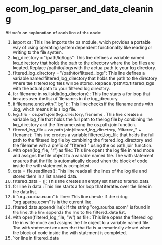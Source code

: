 # ecom_log_parser_and_data_cleaning
#Here's an explanation of each line of the code:
1.	import os: This line imports the os module, which provides a portable way of using operating system dependent functionality like reading or writing to the file system.
2.	log_directory = "/path/to/logs": This line defines a variable named log_directory that holds the path to the directory where the log files are located. Replace /path/to/logs with the actual path to your log directory.
3.	filtered_log_directory = "/path/to/filtered_logs": This line defines a variable named filtered_log_directory that holds the path to the directory where the filtered log files will be stored. Replace /path/to/filtered_logs with the actual path to your filtered log directory.
4.	for filename in os.listdir(log_directory):: This line starts a for loop that iterates over the list of filenames in the log_directory.
5.	if filename.endswith(".log"):: This line checks if the filename ends with .log, which means it is a log file.
6.	log_file = os.path.join(log_directory, filename): This line creates a variable log_file that holds the full path to the log file by combining the log_directory and the filename using the os.path.join function.
7.	filtered_log_file = os.path.join(filtered_log_directory, "filtered_" + filename): This line creates a variable filtered_log_file that holds the full path to the filtered log file by combining the filtered_log_directory and the filename with a prefix of "filtered_" using the os.path.join function.
8.	with open(log_file, "r") as file:: This line opens the log file in read mode and assigns the file object to a variable named file. The with statement ensures that the file is automatically closed when the block of code inside the with statement is completed.
9.	data = file.readlines(): This line reads all the lines of the log file and stores them in a list named data.
10.	filtered_data = []: This line creates an empty list named filtered_data.
11.	for line in data:: This line starts a for loop that iterates over the lines in the data list.
12.	if "org.apurba.ecom" in line:: This line checks if the string "org.apurba.ecom" is in the current line.
13.	filtered_data.append(line): If the string "org.apurba.ecom" is found in the line, this line appends the line to the filtered_data list.
14.	with open(filtered_log_file, "w") as file:: This line opens the filtered log file in write mode and assigns the file object to a variable named file. The with statement ensures that the file is automatically closed when the block of code inside the with statement is completed.
15.	`for line in filtered_data:

